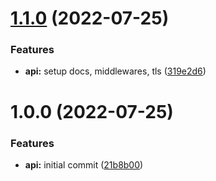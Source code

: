 # [1.1.0](https://github.com/MHarmony/pagerr/compare/v1.0.0...v1.1.0) (2022-07-25)


### Features

* **api:** setup docs, middlewares, tls ([319e2d6](https://github.com/MHarmony/pagerr/commit/319e2d6e95a21e3775954938644bbafd5e5ce36c))

# 1.0.0 (2022-07-25)


### Features

* **api:** initial commit ([21b8b00](https://github.com/MHarmony/pagerr/commit/21b8b00c7949e03dc2e855ed59077d70dd13a2ba))
